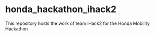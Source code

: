 # honda_hackathon_ihack2
This repository hosts the work of team iHack2 for the Honda Mobility Hackathon 
